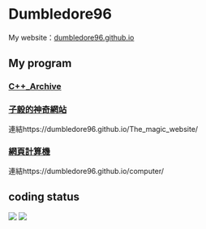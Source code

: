 # Dumbledore96
My website：[dumbledore96.github.io](dumbledore96.github.io)
## My program
### [C++_Archive](https://github.com/dumbledore96/cpp_space)
### [子毅的神奇網站](https://github.com/dumbledore96/The_magic_website) 
連結https://dumbledore96.github.io/The_magic_website/
### [網頁計算機](https://github.com/dumbledore96/computer)
連結https://dumbledore96.github.io/computer/
## coding status
![](https://github-readme-stats.vercel.app/api/top-langs/?username=dumbledore96&theme=radical) 
![](https://github-profile-summary-cards.vercel.app/api/cards/profile-details?username=dumbledore96&theme=nord_dark)
